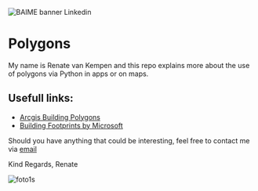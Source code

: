 ![BAIME banner Linkedin](https://user-images.githubusercontent.com/47600826/73174265-9c3c5e80-4107-11ea-858b-c2c9f5304729.png)

# Polygons

My name is Renate van Kempen and this repo explains more about the use of polygons via Python in apps or on maps.

## Usefull links:

- [Arcgis Building Polygons](https://developers.arcgis.com/javascript/latest/sample-code/visualization-buildings-3d/index.html)
- [Building Footprints by Microsoft](https://www.microsoft.com/en-us/maps/building-footprints)



Should you have anything that could be interesting, feel free to contact me via [email](renate@baime.nl)

Kind Regards, Renate

![foto1s](https://user-images.githubusercontent.com/47600826/73173281-4f578880-4105-11ea-8862-4c54a530e7f4.jpg)

